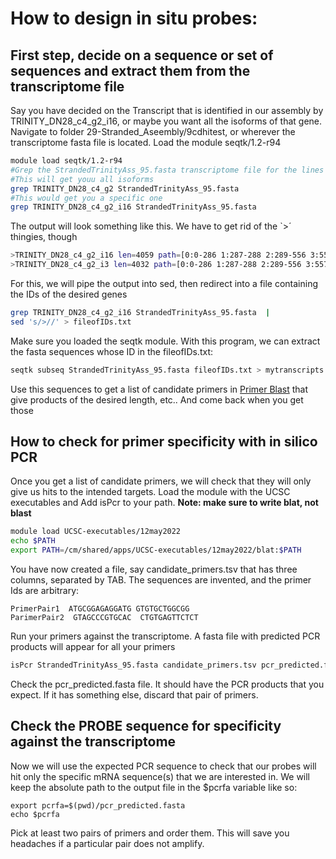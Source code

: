 # How to design in situ probes:
## First step, decide on a sequence or set of sequences and extract them from the transcriptome file
Say you have decided on the Transcript that is identified in our assembly by TRINITY_DN28_c4_g2_i16, or maybe you want all the isoforms of that gene.
Navigate to folder 29-Stranded_Aseembly/9cdhitest, or wherever the transcriptome fasta file is located. 
Load the module seqtk/1.2-r94
```bash
module load seqtk/1.2-r94
#Grep the StrandedTrinityAss_95.fasta transcriptome file for the lines containing the IDs:
#This will get youu all isoforms
grep TRINITY_DN28_c4_g2 StrandedTrinityAss_95.fasta
#This would get you a specific one
grep TRINITY_DN28_c4_g2_i16 StrandedTrinityAss_95.fasta
```
The output will look something like this. We have to get rid of the `>´ thingies, though
```bash
>TRINITY_DN28_c4_g2_i16 len=4059 path=[0:0-286 1:287-288 2:289-556 3:557-712 4:713-2292 5:2293-2359 7:2360-3254 8:3255-3303 10:3304-4058]
>TRINITY_DN28_c4_g2_i3 len=4032 path=[0:0-286 1:287-288 2:289-556 3:557-712 4:713-2292 6:2293-2332 7:2333-3227 9:3228-3276 10:3277-4031]
```

For this, we will pipe the output into sed, then redirect into a file containing the IDs of the desired genes
```bash
grep TRINITY_DN28_c4_g2_i16 StrandedTrinityAss_95.fasta  |
sed 's/>//' > fileofIDs.txt
```

Make sure you loaded the seqtk module. With this program, we can extract the fasta sequences whose ID in the fileofIDs.txt:
```bash
seqtk subseq StrandedTrinityAss_95.fasta fileofIDs.txt > mytranscripts.fasta
```
Use this sequences to get a list of candidate primers in [Primer Blast](https://www.ncbi.nlm.nih.gov/tools/primer-blast/) that give products of the desired length, etc.. And come back when you get those

## How to check for primer specificity with in silico PCR
Once you get a list of candidate primers, we will check that they will only give us hits to the intended targets.
Load the module with the UCSC executables and Add isPcr to your path. **Note: make sure to write blat, not blast**
```bash
module load UCSC-executables/12may2022
echo $PATH
export PATH=/cm/shared/apps/UCSC-executables/12may2022/blat:$PATH
```

You have now created a file, say candidate_primers.tsv that has three columns, separated by TAB. The sequences are invented, and the primer Ids are arbitrary:
```csv
PrimerPair1  ATGCGGAGAGGATG GTGTGCTGGCGG
ParimerPair2  GTAGCCCGTGCAC  CTGTGAGTTCTCT
```
Run your primers against the transcriptome. A fasta file with predicted PCR products will appear for all your primers
```bash
isPcr StrandedTrinityAss_95.fasta candidate_primers.tsv pcr_predicted.fasta -out=fa
```

Check the pcr_predicted.fasta file. It should have the PCR products that you expect. If it has something else, discard that pair of primers.


## Check the PROBE sequence for specificity against the transcriptome
Now we will use the expected PCR sequence to check that our probes will hit only the specific mRNA sequence(s) that we are interested in.
We will keep the absolute path to the output file in the $pcrfa variable like so:
```
export pcrfa=$(pwd)/pcr_predicted.fasta
echo $pcrfa
```



Pick at least two pairs of primers and order them. This will save you headaches if a particular pair does not amplify.
